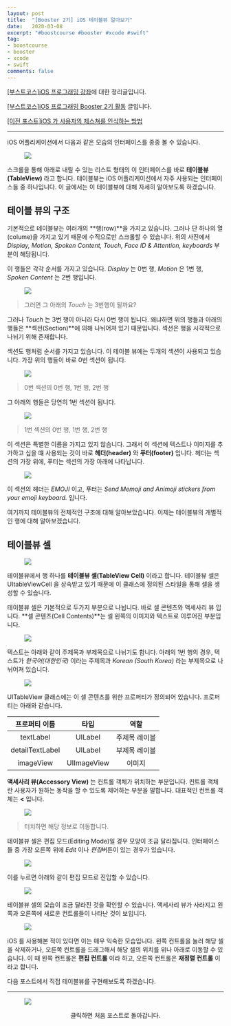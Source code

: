 ```yaml
---
layout: post
title:  "[Booster 2기] iOS 테이블뷰 알아보기"
date:   2020-03-08
excerpt: "#boostcourse #booster #xcode #swift"
tag:
- boostcourse
- booster
- xcode
- swift
comments: false
---
```


[[부스트코스]iOS 프로그래밍 강좌](https://www.edwith.org/boostcourse-ios/)에 대한 정리글입니다.

[[부스트코스]iOS 프로그래밍 Booster 2기 활동](https://woojin-hwang.github.io/boostcourse-ios/) 글입니다.

[[이전 포스트]iOS 가 사용자의 제스쳐를 인식하는 방법](https://woojin-hwang.github.io/gesture/)

---

iOS 어플리케이션에서 다음과 같은 모습의 인터페이스를 종종 볼 수 있습니다.

<figure>
  <a href="https://raw.githubusercontent.com/woojin-hwang/woojin-hwang.github.io/master/_posts/img/boostcourse/tableView1.png"><img src="https://raw.githubusercontent.com/woojin-hwang/woojin-hwang.github.io/master/_posts/img/boostcourse/tableView1.png"></a>
</figure>

스크롤을 통해 아래로 내릴 수 있는 리스트 형태의 이 인터페이스를 바로 **테이블뷰(TableView)** 라고 합니다. 테이블뷰는 iOS 어플리케이션에서 자주 사용되는 인터페이스들 중 하나입니다. 이 글에서는 이 테이블뷰에 대해 자세히 알아보도록 하겠습니다.

## 테이블 뷰의 구조

기본적으로 테이블뷰는 여러개의 **행(row)**을 가지고 있습니다. 그러나 단 하나의 열(colume)을 가지고 있기 때문에 수직으로만 스크롤할 수 있습니다. 위의 사진에서 *Display, Motion, Spoken Content, Touch, Face ID & Attention, keyboards* 부분이 해당됩니다.

이 행들은 각각 순서를 가지고 있습니다. *Display* 는 0번 행, *Motion* 은 1번 행, *Spoken Content* 는 2번 행입니다.

<figure>
  <a href="https://raw.githubusercontent.com/woojin-hwang/woojin-hwang.github.io/master/_posts/img/boostcourse/tableView2.png"><img src="https://raw.githubusercontent.com/woojin-hwang/woojin-hwang.github.io/master/_posts/img/boostcourse/tableView2.png"></a>
</figure>

> 그러면 그 아래의 *Touch* 는 3번행이 될까요?

그러나 *Touch* 는 3번 행이 아니라 다시 0번 행이 됩니다. 왜냐하면 위의 행들과 아래의 행들은 **섹션(Section)**에 의해 나뉘어져 있기 때문입니다. 섹션은 행을 시각적으로 나뉘기 위해 존재합니다.

섹션도 행처럼 순서를 가지고 있습니다. 이 테이블 뷰에는 두개의 섹션이 사용되고 있습니다. 가장 위의 행들이 바로 0번 섹션이 됩니다.

<figure>
  <a href="https://raw.githubusercontent.com/woojin-hwang/woojin-hwang.github.io/master/_posts/img/boostcourse/tableView3.png"><img src="https://raw.githubusercontent.com/woojin-hwang/woojin-hwang.github.io/master/_posts/img/boostcourse/tableView3.png"></a>
</figure>

> 0번 섹션의 0번 행, 1번 행, 2번 행

그 아래의 행들은 당연히 1번 섹션이 됩니다.

<figure>
  <a href="https://raw.githubusercontent.com/woojin-hwang/woojin-hwang.github.io/master/_posts/img/boostcourse/tableView4.png"><img src="https://raw.githubusercontent.com/woojin-hwang/woojin-hwang.github.io/master/_posts/img/boostcourse/tableView4.png"></a>
</figure>

> 1번 섹션의 0번 행, 1번 행, 2번 행

이 섹션은 특별한 이름을 가지고 있지 않습니다. 그래서 이 섹션에 텍스트나 이미지를 추가하고 싶을 떄 사용되는 것이 바로 **헤더(header)** 와 **푸터(footer)** 입니다. 헤더는 섹션의 가장 위에, 푸터는 섹션의 가장 아래에 나타납니다.

<figure>
  <a href="https://raw.githubusercontent.com/woojin-hwang/woojin-hwang.github.io/master/_posts/img/boostcourse/tableView5.png"><img src="https://raw.githubusercontent.com/woojin-hwang/woojin-hwang.github.io/master/_posts/img/boostcourse/tableView5.png"></a>
</figure>

이 섹션의 헤더는 *EMOJI* 이고, 푸터는 *Send Memoji and Animoji stickers from your emoji keyboard.* 입니다.

여기까지 테이블뷰의 전체적인 구조에 대해 알아보았습니다. 이제는 테이블뷰의 개별적인 행에 대해 알아보겠습니다.

## 테이블뷰 셀

<figure>
  <a href="https://raw.githubusercontent.com/woojin-hwang/woojin-hwang.github.io/master/_posts/img/boostcourse/tableView6.png"><img src="https://raw.githubusercontent.com/woojin-hwang/woojin-hwang.github.io/master/_posts/img/boostcourse/tableView6.png"></a>
</figure>

테이블뷰에서 행 하나를 **테이블뷰 셀(TableView Cell)** 이라고 합니다. 테이블뷰 셀은 UItableViewCell 을 상속받고 있기 때문에 이 클래스에 정의된 스타일을 통해 셀을 생성할 수 있습니다.

테이블뷰 셀은 기본적으로 두가지 부분으로 나뉩니다. 바로 셀 콘텐츠와 액세사리 뷰 입니다. **셀 콘텐츠(Cell Contents)**는 셀 왼쪽의 이미지와 텍스트로 이루어진 부분입니다.

<figure>
  <a href="https://raw.githubusercontent.com/woojin-hwang/woojin-hwang.github.io/master/_posts/img/boostcourse/tableView7.png"><img src="https://raw.githubusercontent.com/woojin-hwang/woojin-hwang.github.io/master/_posts/img/boostcourse/tableView7.png"></a>
</figure>

텍스트는 아래와 같이 주제목과 부제목으로 나뉘기도 합니다. 아래의 1번 행의 경우, 텍스트가 *한국어(대한민국)* 이라는 주제목과 *Korean (South Korea)* 라는 부제목으로 나뉘어져 있습니다.

<figure>
  <a href="https://raw.githubusercontent.com/woojin-hwang/woojin-hwang.github.io/master/_posts/img/boostcourse/tableView8.png"><img src="https://raw.githubusercontent.com/woojin-hwang/woojin-hwang.github.io/master/_posts/img/boostcourse/tableView8.png"></a>
</figure>

UITableView 클래스에는 이 셀 콘텐츠를 위한 프로퍼티가 정의되어 있습니다. 프로퍼티는 아래와 같습니다.

| <center>프로퍼티 이름</center> | <center>타입</center> | <center>역할</center> |
|:--------|:--------|:--------:|
| <center>textLabel</center> | <center>UILabel</center> | <center>주제목 레이블</center> |
| <center>detailTextLabel</center> | <center>UILabel</center> | <center>부제목 레이블</center> |
| <center>imageView</center> | <center>UIImageView</center> | <center>이미지</center> |

**액세사리 뷰(Accessory View)** 는 컨트롤 객체가 위치하는 부분입니다. 컨트롤 객체란 사용자가 원하는 동작을 할 수 있도록 제어하는 부분을 말합니다. 대표적인 컨트롤 객체는 **<** 입니다.

<figure>
  <a href="https://raw.githubusercontent.com/woojin-hwang/woojin-hwang.github.io/master/_posts/img/boostcourse/tableView9.png"><img src="https://raw.githubusercontent.com/woojin-hwang/woojin-hwang.github.io/master/_posts/img/boostcourse/tableView9.png"></a>
</figure>

> 터치하면 해당 정보로 이동합니다.

테이블뷰 셀은 편집 모드(Editing Mode)일 경우 모양이 조금 달라집니다. 인터페이스들 중 가장 오른쪽 위에 *Edit* 이나 *편집*버튼이 있는 경우가 있습니다.

<figure>
  <a href="https://raw.githubusercontent.com/woojin-hwang/woojin-hwang.github.io/master/_posts/img/boostcourse/tableView10.png"><img src="https://raw.githubusercontent.com/woojin-hwang/woojin-hwang.github.io/master/_posts/img/boostcourse/tableView10.png"></a>
</figure>

이를 누르면 아래와 같이 편집 모드로 진입할 수 있습니다.

<figure>
  <a href="https://raw.githubusercontent.com/woojin-hwang/woojin-hwang.github.io/master/_posts/img/boostcourse/tableView11.png"><img src="https://raw.githubusercontent.com/woojin-hwang/woojin-hwang.github.io/master/_posts/img/boostcourse/tableView11.png"></a>
</figure>

테이블뷰 셀의 모습이 조금 달라진 것을 확인할 수 있습니다. 액세사리 뷰가 사라지고 왼쪽과 오른쪽에 새로운 컨트롤들이 나타난 것이 보입니다.

<figure>
  <a href="https://raw.githubusercontent.com/woojin-hwang/woojin-hwang.github.io/master/_posts/img/boostcourse/tableView12.png"><img src="https://raw.githubusercontent.com/woojin-hwang/woojin-hwang.github.io/master/_posts/img/boostcourse/tableView12.png"></a>
</figure>

iOS 를 사용해본 적이 있다면 이는 매우 익숙한 모습입니다. 왼쪽 컨트롤을 눌러 해당 셀을 삭제하거나, 오른쪽 컨트롤을 드래그해서 해당 셀의 위치를 위나 아래로 이동할 수 있습니다. 이 때 왼쪽 컨트롤은 **편집 컨트롤** 이라 하고, 오른쪽 컨트롤은 **재정렬 컨트롤** 이라고 합니다.

다음 포스트에서 직접 테이블뷰를 구현해보도록 하겠습니다.

---

<figure>
  <a href="https://woojin-hwang.github.io/boostcourse-ios/"><img src="https://raw.githubusercontent.com/woojin-hwang/woojin-hwang.github.io/master/_posts/img/boostcourse/tag.jpg"></a>
</figure>
<center>클릭하면 처음 포스트로 돌아갑니다.</center>